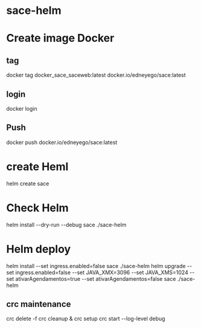# sace-helm

# Create image Docker

## tag
docker tag docker_sace_saceweb:latest docker.io/edneyego/sace:latest

## login
docker login

## Push
docker push docker.io/edneyego/sace:latest


# create Heml
helm create sace

# Check Helm
helm install --dry-run --debug  sace ./sace-helm

# Helm deploy 
helm install --set ingress.enabled=false  sace ./sace-helm 
helm upgrade --set ingress.enabled=false --set JAVA_XMX=3096 --set JAVA_XMS=1024 --set ativarAgendamentos=true --set ativarAgendamentos=false  sace ./sace-helm 

## crc maintenance

crc delete -f
crc cleanup & crc setup
crc start --log-level debug
